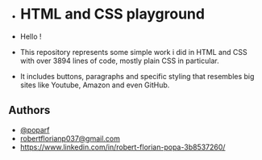 * # HTML and CSS playground
*  Hello !

*  This repository represents some simple work i did in HTML and CSS with over 3894 lines of code, mostly plain CSS in particular.

*  It includes buttons, paragraphs and specific styling that resembles big sites like Youtube, Amazon and even GitHub.


## Authors

- [@poparf](https://github.com/poparf)
- robertflorianp037@gmail.com
- https://www.linkedin.com/in/robert-florian-popa-3b8537260/


